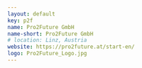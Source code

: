 ```yaml
---
layout: default
key: p2f
name: Pro2Future GmbH
name-short: Pro2Future GmbH
# location: Linz, Austria
website: https://pro2future.at/start-en/
logo: Pro2Future_Logo.jpg
---
```

